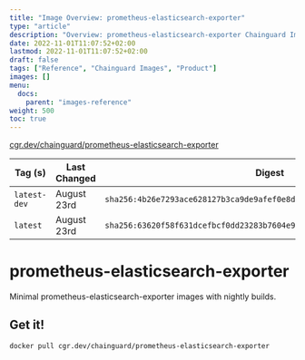 ```yaml
---
title: "Image Overview: prometheus-elasticsearch-exporter"
type: "article"
description: "Overview: prometheus-elasticsearch-exporter Chainguard Image"
date: 2022-11-01T11:07:52+02:00
lastmod: 2022-11-01T11:07:52+02:00
draft: false
tags: ["Reference", "Chainguard Images", "Product"]
images: []
menu:
  docs:
    parent: "images-reference"
weight: 500
toc: true
---
```


[cgr.dev/chainguard/prometheus-elasticsearch-exporter](https://github.com/chainguard-images/images/tree/main/images/prometheus-elasticsearch-exporter)

| Tag (s)       | Last Changed | Digest                                                                    |
|---------------|--------------|---------------------------------------------------------------------------|
|  `latest-dev` | August 23rd  | `sha256:4b26e7293ace628127b3ca9de9afef0e8d407612c3197b4576a3fb665da22c04` |
|  `latest`     | August 23rd  | `sha256:63620f58f631dcefbcf0dd23283b7604e98ad88202d89fa2e5db51f09f1a29e8` |

# prometheus-elasticsearch-exporter

Minimal prometheus-elasticsearch-exporter images with nightly builds.

## Get it!

```shell
docker pull cgr.dev/chainguard/prometheus-elasticsearch-exporter
```
